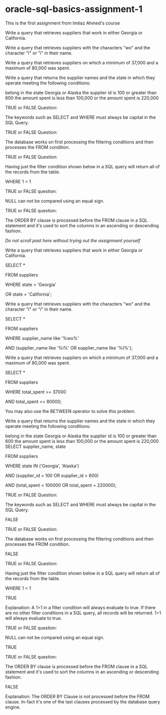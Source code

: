 # oracle-sql-basics-assignment-1
This is the first assignment from Imtiaz Ahmed's course

Write a query that retrieves suppliers that work in either Georgia or California.



Write a query that retrieves suppliers with the characters "wo" and the character "I" or "i" in their name.



Write a query that retrieves suppliers on which a minimum of 37,000 and a maximum of 80,000 was spent.



Write a query that returns the supplier names and the state in which they operate meeting the following conditions:

belong in the state Georgia or Alaska
the supplier id is 100 or greater than 600
the amount spent is less than 100,000 or the amount spent is 220,000


TRUE or FALSE Question:

The keywords such as SELECT and WHERE must always be capital in the SQL Query.



TRUE or FALSE Question:

The database works on first processing the filtering conditions and then processes the FROM condition.



TRUE or FALSE Question:

Having just the filter condition shown below in a SQL query will return all of the records from the table.

WHERE 1 = 1



TRUE or FALSE question:

NULL can not be compared using an equal sign.



TRUE or FALSE question:

The ORDER BY clause is processed before the FROM clause in a SQL statement and it's used to sort the columns in an ascending or descending fashion.



*Do not scroll past here without trying out the assignment yourself*

Write a query that retrieves suppliers that work in either Georgia or California.

SELECT *

FROM suppliers 

WHERE state = 'Georgia'

OR state = 'California';



Write a query that retrieves suppliers with the characters "wo" and the character "I" or "i" in their name.

SELECT * 

FROM suppliers

WHERE supplier_name like '%wo%'

AND (supplier_name like '%i%' OR supplier_name like '%I%');



Write a query that retrieves suppliers on which a minimum of 37,000 and a maximum of 80,000 was spent.

SELECT * 

FROM suppliers

WHERE total_spent >= 37000

AND total_spent <= 80000;

You may also use the BETWEEN operator to solve this problem.



Write a query that returns the supplier names and the state in which they operate meeting the following conditions:

belong in the state Georgia or Alaska
the supplier id is 100 or greater than 600
the amount spent is less than 100,000 or the amount spent is 220,000
SELECT supplier_name, state

FROM suppliers

WHERE state IN ('Georgia', 'Alaska')

AND (supplier_id = 100 OR supplier_id > 600)

AND (total_spent < 100000 OR total_spent = 220000);



TRUE or FALSE Question:

The keywords such as SELECT and WHERE must always be capital in the SQL Query.

FALSE



TRUE or FALSE Question:

The database works on first processing the filtering conditions and then processes the FROM condition.

FALSE



TRUE or FALSE Question:

Having just the filter condition shown below in a SQL query will return all of the records from the table.

WHERE 1 = 1

TRUE

Explanation: A 1=1 in a filter condition will always evaluate to true. If there are no other filter conditions in a SQL query, all records will be returned. 1=1 will always evaluate to true.



TRUE or FALSE question:

NULL can not be compared using an equal sign.

TRUE



TRUE or FALSE question:

The ORDER BY clause is processed before the FROM clause in a SQL statement and it's used to sort the columns in an ascending or descending fashion.

FALSE

Explanation: The ORDER BY Clause is not processed before the FROM clause. In-fact it's one of the last clauses processed by the database query engine.

